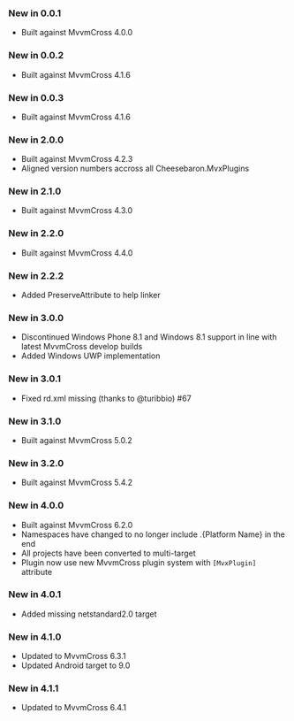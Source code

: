 ### New in 0.0.1

* Built against MvvmCross 4.0.0

### New in 0.0.2

* Built against MvvmCross 4.1.6

### New in 0.0.3

* Built against MvvmCross 4.1.6

### New in 2.0.0

* Built against MvvmCross 4.2.3
* Aligned version numbers accross all Cheesebaron.MvxPlugins

### New in 2.1.0

* Built against MvvmCross 4.3.0

### New in 2.2.0

* Built against MvvmCross 4.4.0

### New in 2.2.2

* Added PreserveAttribute to help linker

### New in 3.0.0

* Discontinued Windows Phone 8.1 and Windows 8.1 support in line with latest MvvmCross develop builds
* Added Windows UWP implementation

### New in 3.0.1

* Fixed rd.xml missing (thanks to @turibbio) #67

### New in 3.1.0

* Built against MvvmCross 5.0.2

### New in 3.2.0

* Built against MvvmCross 5.4.2

### New in 4.0.0

* Built against MvvmCross 6.2.0
* Namespaces have changed to no longer include .{Platform Name} in the end
* All projects have been converted to multi-target
* Plugin now use new MvvmCross plugin system with `[MvxPlugin]` attribute

### New in 4.0.1

* Added missing netstandard2.0 target

### New in 4.1.0

* Updated to MvvmCross 6.3.1
* Updated Android target to 9.0

### New in 4.1.1

* Updated to MvvmCross 6.4.1